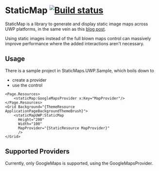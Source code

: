 # StaticMap [![Build status](https://ci.appveyor.com/api/projects/status/g0tv13g83kialg7a?svg=true)](https://ci.appveyor.com/project/olevett/staticmap)
StaticMap is a library to generate and display static image maps across UWP platforms, in the same vein as this [blog post]( http://www.jeff.wilcox.name/2012/01/jeffwilcox-maps/).

Using static images instead of the full blown maps control can massively improve performance where the added interactions aren't necessary.

## Usage
There is a sample project in StaticMaps.UWP.Sample, which boils down to
- create a provider
- use the control

```Xaml
<Page.Resources>
    <staticMap:GoogleMapsProvider x:Key="MapProvider"/>
</Page.Resources>
<Grid Background="{ThemeResource ApplicationPageBackgroundThemeBrush}">
    <staticMapUWP:StaticMap
      Height="200"
      Width="100"
      MapProvider="{StaticResource MapProvider}"
      />
</Grid>
```

## Supported Providers
Currently, only GoogleMaps is supported, using the GoogleMapsProvider.

